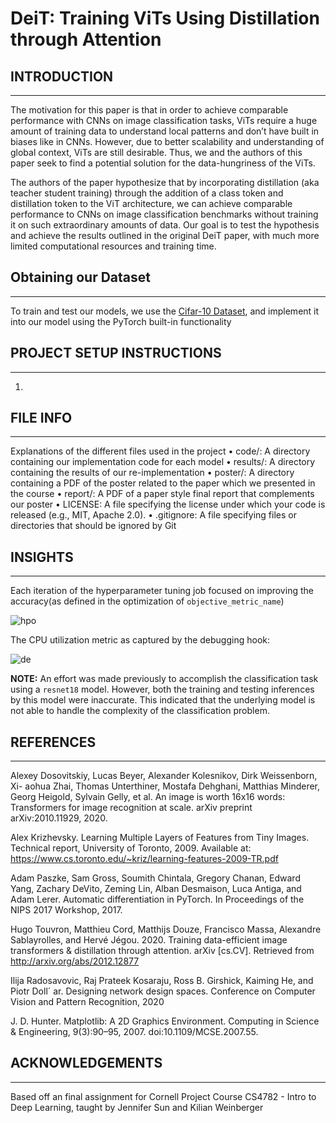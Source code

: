 # DeiT: Training ViTs Using Distillation through Attention

## INTRODUCTION
-----------------------------------------------------------------------------------------------------

The motivation for this paper is that in order to achieve comparable performance with CNNs on image classification tasks, ViTs require a huge amount of training data to understand local patterns and don’t have built in biases like in CNNs. However, due to better scalability and understanding of global context, ViTs are still desirable. Thus, we and the authors of this paper seek to find a potential solution for the data-hungriness of the ViTs.

The authors of the paper hypothesize that by incorporating distillation (aka teacher student training) through the addition of a class token and distillation token to the ViT architecture, we can achieve comparable performance to CNNs on image classification benchmarks without training it on such extraordinary amounts of data. Our goal is to test the hypothesis and achieve the results outlined in the original DeiT paper, with much more limited computational resources and training time. 

## Obtaining our Dataset
-----------------------------------------------------------------------------------------------------
To train and test our models, we use the [Cifar-10 Dataset](https://www.cs.toronto.edu/~kriz/cifar.html ), and implement it into our model using the PyTorch built-in functionality

## PROJECT SETUP INSTRUCTIONS
-----------------------------------------------------------------------------------------------------

1) 

## FILE INFO
-----------------------------------------------------------------------------------------------------

Explanations of the different files used in the project
• code/: A directory containing our implementation code for each model 
• results/: A directory containing the results of our re-implementation
• poster/: A directory containing a PDF of the poster related to the paper which we presented in the course
• report/: A PDF of a paper style final report that complements our poster
• LICENSE: A file specifying the license under which your code is released (e.g., MIT,
Apache 2.0).
• .gitignore: A file specifying files or directories that should be ignored by Git

    
## INSIGHTS
-----------------------------------------------------------------------------------------------------
Each iteration of the hyperparameter tuning job focused on improving the accuracy(as defined in the optimization of `objective_metric_name`)

![hpo](images/Status%20of%20hyperparameter%20Tuning%20Jobs.png)

The CPU utilization metric as captured by the debugging hook:

![de](images/CPU%20Utilization.png)


**NOTE:** An effort was made previously to accomplish the classification task using a `resnet18` model. However, both the training and testing inferences by this model were inaccurate. This indicated that the underlying model is not able to handle the complexity of the classification problem.



## REFERENCES
-----------------------------------------------------------------------------------------------------

Alexey Dosovitskiy, Lucas Beyer, Alexander Kolesnikov, Dirk Weissenborn, Xi-
aohua Zhai, Thomas Unterthiner, Mostafa Dehghani, Matthias Minderer, Georg
Heigold, Sylvain Gelly, et al. An image is worth 16x16 words: Transformers for
image recognition at scale. arXiv preprint arXiv:2010.11929, 2020.

Alex Krizhevsky. Learning Multiple Layers of Features from Tiny Images. Technical report, University of Toronto, 2009. Available at: https://www.cs.toronto.edu/~kriz/learning-features-2009-TR.pdf 

Adam Paszke, Sam Gross, Soumith Chintala, Gregory Chanan, Edward Yang, Zachary DeVito, Zeming Lin, Alban Desmaison, Luca Antiga, and Adam Lerer. Automatic differentiation in PyTorch. In Proceedings of the NIPS 2017 Workshop, 2017.

Hugo Touvron, Matthieu Cord, Matthijs Douze, Francisco Massa, Alexandre Sablayrolles, and Hervé Jégou. 2020. Training data-efficient image transformers & distillation through attention. arXiv [cs.CV]. Retrieved from http://arxiv.org/abs/2012.12877  

Ilija Radosavovic, Raj Prateek Kosaraju, Ross B. Girshick, Kaiming He, and Piotr
Doll´ ar. Designing network design spaces. Conference on Computer Vision and Pattern
Recognition, 2020

J. D. Hunter. Matplotlib: A 2D Graphics Environment. Computing in Science & Engineering, 9(3):90–95, 2007. doi:10.1109/MCSE.2007.55. 


## ACKNOWLEDGEMENTS
-----------------------------------------------------------------------------------------------------

Based off an final assignment for Cornell Project Course CS4782 - Intro to Deep Learning, taught by Jennifer Sun and Kilian Weinberger 
